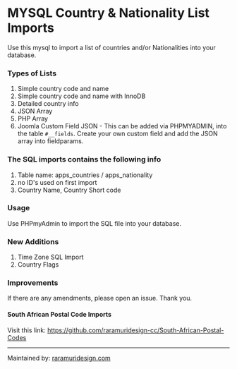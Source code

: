 # MYSQL Country & Nationality List Imports

Use this mysql to import a list of countries and/or Nationalities into your database.

### Types of Lists

1. Simple country code and name
2. Simple country code and name with InnoDB
3. Detailed country info
4. JSON Array
5. PHP Array
6. Joomla Custom Field JSON - This can be added via PHPMYADMIN, into the table `#__fields`. Create your own custom field and add the JSON array into fieldparams.

### The SQL imports contains the following info

1. Table name: apps_countries / apps_nationality
2. no ID's used on first import
3. Country Name, Country Short code

### Usage

Use PHPmyAdmin to import the SQL file into your database.

### New Additions

1. Time Zone SQL Import
2. Country Flags

### Improvements

If there are any amendments, please open an issue.
Thank you.

#### South African Postal Code Imports 
Visit this link: https://github.com/raramuridesign-cc/South-African-Postal-Codes

----------------------------------
Maintained by:
[raramuridesign.com](https://www.raramuridesign.com/)

